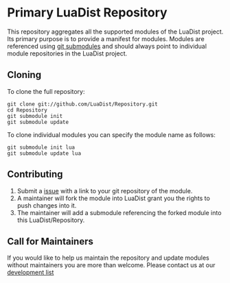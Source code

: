 Primary LuaDist Repository
==========================

This repository aggregates all the supported modules of the LuaDist project. Its primary purpose is to provide a manifest for modules. Modules are referenced using [git submodules][sub] and should always point to individual module repositories in the LuaDist project.

Cloning
-------

To clone the full repository:
	
	git clone git://github.com/LuaDist/Repository.git
	cd Repository
	git submodule init
	git submodule update
	
To clone individual modules you can specify the module name as follows:

	git submodule init lua
	git submodule update lua
	
Contributing
------------

1. Submit a [issue][issue] with a link to your git repository of the module.
2. A maintainer will fork the module into LuaDist grant you the rights to push changes into it.
3. The maintainer will add a submodule referencing the forked module into this LuaDist/Repository.

Call for Maintainers
--------------------

If you would like to help us maintain the repository and update modules without maintainers you are more than welcome. Please contact us at our [development list][mail]

[sub]: http://github.com/guides/developing-with-submodules
[issue]: http://github.com/LuaDist/Repository/issues
[mail]: mailto:luadist-devel@lists.sourceforge.net